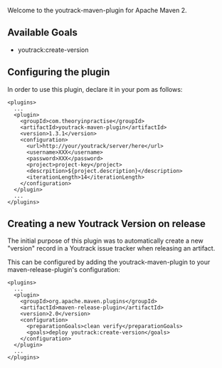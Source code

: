 Welcome to the youtrack-maven-plugin for Apache Maven 2.

## Available Goals

  * youtrack:create-version

## Configuring the plugin

In order to use this plugin, declare it in your pom as follows:

    <plugins>
      ...
      <plugin>
        <groupId>com.theoryinpractise</groupId>
        <artifactId>youtrack-maven-plugin</artifactId>
        <version>1.3.1</version>
        <configuration>
          <url>http://your/youtrack/server/here</url>
          <username>XXX</username>
          <password>XXX</password>
          <project>project-key</project>
          <descrpition>${project.description}</description>
          <iterationLength>14</iterationLength>
        </configuration>
      </plugin>
      ...
    </plugins>

## Creating a new Youtrack Version on release

The initial purpose of this plugin was to automatically create a new "version" record in a Youtrack
issue tracker when releasing an artifact.

This can be configured by adding the youtrack-maven-plugin to your maven-release-plugin's configuration:

    <plugins>
      ...
      <plugin>
        <groupId>org.apache.maven.plugins</groupId>
        <artifactId>maven-release-plugin</artifactId>
        <version>2.0</version>
        <configuration>
          <preparationGoals>clean verify</preparationGoals>
          <goals>deploy youtrack:create-version</goals>
        </configuration>
      </plugin>
      ...
    </plugins>

